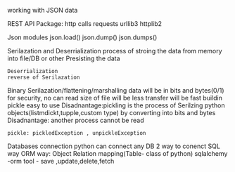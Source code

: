 
working with JSON data

REST API
Package: http calls
    requests
    urllib3
    httplib2

Json modules
    json.load()
    json.dump()
    json.dumps()

Serilazation and Deserrialization
    process of stroing the data from memory into file/DB or other
    Presisting the data

    Deserrialization
    reverse of Serilazation

Binary Serilazation/flattening/marshalling
    data will be in bits and bytes(0/1)
    for security, no can read
    size of file will be less
    transfer will be fast
    buildin pickle
    easy to use
    Disadnantage:pickling is the process of Serilzing python objects(listmdickt,tupple,custom type) by converting into bits and bytes
    Disadnantage: another process cannot be read

    pickle: pickledException , unpickleException

Databases connection
    python can connect any DB
    2 way to conenct
        SQL way
        ORM way: Object Relation mapping(Table- class of python)
            sqlalchemy -orm tool - save ,update,delete,fetch
